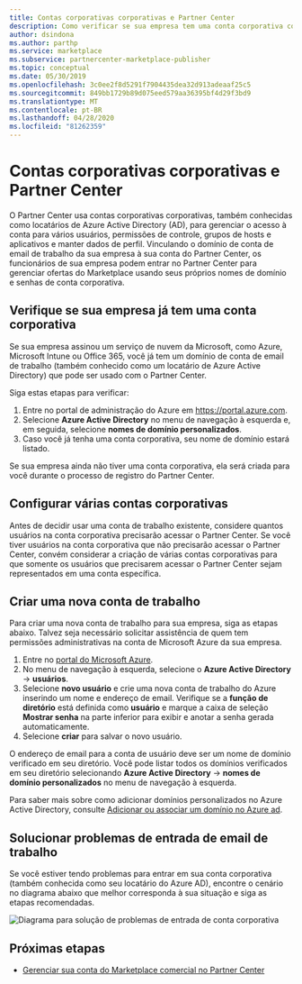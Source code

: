 ```yaml
---
title: Contas corporativas corporativas e Partner Center
description: Como verificar se sua empresa tem uma conta corporativa configurada com a Microsoft, criar uma nova conta corporativa ou configurar várias contas corporativas para usar com o Partner Center.
author: dsindona
ms.author: parthp
ms.service: marketplace
ms.subservice: partnercenter-marketplace-publisher
ms.topic: conceptual
ms.date: 05/30/2019
ms.openlocfilehash: 3c0ee2f8d5291f7904435dea32d913adeaaf25c5
ms.sourcegitcommit: 849bb1729b89d075eed579aa36395bf4d29f3bd9
ms.translationtype: MT
ms.contentlocale: pt-BR
ms.lasthandoff: 04/28/2020
ms.locfileid: "81262359"
---
```

# <a name="company-work-accounts-and-partner-center"></a>Contas corporativas corporativas e Partner Center

O Partner Center usa contas corporativas corporativas, também conhecidas como locatários de Azure Active Directory (AD), para gerenciar o acesso à conta para vários usuários, permissões de controle, grupos de hosts e aplicativos e manter dados de perfil. Vinculando o domínio de conta de email de trabalho da sua empresa à sua conta do Partner Center, os funcionários de sua empresa podem entrar no Partner Center para gerenciar ofertas do Marketplace usando seus próprios nomes de domínio e senhas de conta corporativa.

## <a name="check-whether-your-company-already-has-a-work-account"></a>Verifique se sua empresa já tem uma conta corporativa

Se sua empresa assinou um serviço de nuvem da Microsoft, como Azure, Microsoft Intune ou Office 365, você já tem um domínio de conta de email de trabalho (também conhecido como um locatário de Azure Active Directory) que pode ser usado com o Partner Center.

Siga estas etapas para verificar:
1. Entre no portal de administração do Azure em https://portal.azure.com.
2. Selecione **Azure Active Directory** no menu de navegação à esquerda e, em seguida, selecione **nomes de domínio personalizados**.
3. Caso você já tenha uma conta corporativa, seu nome de domínio estará listado.

Se sua empresa ainda não tiver uma conta corporativa, ela será criada para você durante o processo de registro do Partner Center.

## <a name="set-up-multiple-work-accounts"></a>Configurar várias contas corporativas

Antes de decidir usar uma conta de trabalho existente, considere quantos usuários na conta corporativa precisarão acessar o Partner Center. Se você tiver usuários na conta corporativa que não precisarão acessar o Partner Center, convém considerar a criação de várias contas corporativas para que somente os usuários que precisarem acessar o Partner Center sejam representados em uma conta específica.

## <a name="create-a-new-work-account"></a>Criar uma nova conta de trabalho

Para criar uma nova conta de trabalho para sua empresa, siga as etapas abaixo. Talvez seja necessário solicitar assistência de quem tem permissões administrativas na conta de Microsoft Azure da sua empresa.

1. Entre no [portal do Microsoft Azure](https://portal.azure.com).
2. No menu de navegação à esquerda, selecione o **Azure Active Directory** -> **usuários**.
3. Selecione **novo usuário** e crie uma nova conta de trabalho do Azure inserindo um nome e endereço de email. Verifique se a **função de diretório** está definida como **usuário** e marque a caixa de seleção **Mostrar senha** na parte inferior para exibir e anotar a senha gerada automaticamente.
4. Selecione **criar** para salvar o novo usuário.

O endereço de email para a conta de usuário deve ser um nome de domínio verificado em seu diretório. Você pode listar todos os domínios verificados em seu diretório selecionando **Azure Active Directory** -> **nomes de domínio personalizados** no menu de navegação à esquerda.

Para saber mais sobre como adicionar domínios personalizados no Azure Active Directory, consulte [Adicionar ou associar um domínio no Azure ad](https://docs.microsoft.com/azure/active-directory/active-directory-add-domain).

## <a name="troubleshoot-work-email-sign-in"></a>Solucionar problemas de entrada de email de trabalho

Se você estiver tendo problemas para entrar em sua conta corporativa (também conhecida como seu locatário do Azure AD), encontre o cenário no diagrama abaixo que melhor corresponda à sua situação e siga as etapas recomendadas.

![Diagrama para solução de problemas de entrada de conta corporativa](./media/onboarding-aad-flow.png)

## <a name="next-steps"></a>Próximas etapas

- [Gerenciar sua conta do Marketplace comercial no Partner Center](./manage-account.md) 
